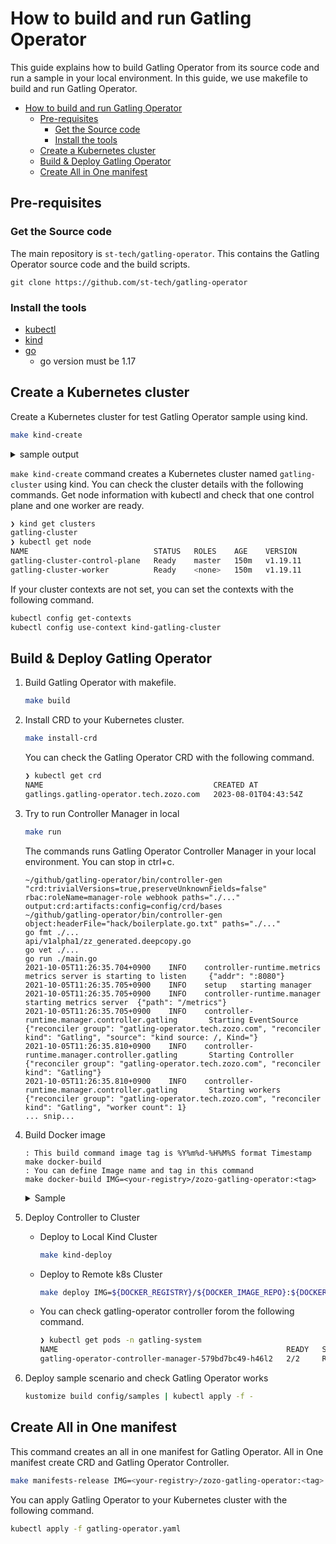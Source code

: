 # How to build and run Gatling Operator

This guide explains how to build Gatling Operator from its source code and run a sample in your local environment.
In this guide, we use makefile to build and run Gatling Operator.

- [How to build and run Gatling Operator](#how-to-build-and-run-gatling-operator)
  - [Pre-requisites](#pre-requisites)
    - [Get the Source code](#get-the-source-code)
    - [Install the tools](#install-the-tools)
  - [Create a Kubernetes cluster](#create-a-kubernetes-cluster)
  - [Build \& Deploy Gatling Operator](#build--deploy-gatling-operator)
  - [Create All in One manifest](#create-all-in-one-manifest)

## Pre-requisites

### Get the Source code

The main repository is `st-tech/gatling-operator`.
This contains the Gatling Operator source code and the build scripts.

```
git clone https://github.com/st-tech/gatling-operator
```

### Install the tools

- [kubectl](https://kubernetes.io/docs/tasks/tools/)
- [kind](https://kind.sigs.k8s.io/docs/user/quick-start/#installation)
- [go](https://go.dev/doc/install)
  - go version must be 1.17

## Create a Kubernetes cluster

Create a Kubernetes cluster for test Gatling Operator sample using kind.

```bash
make kind-create
```

<details>
<summary>sample output</summary>

```bash
❯ make kind-install

No kind clusters found.
Creating Cluster
kind create cluster --name "gatling-cluster" --image=kindest/node:v1.19.11 --config ~/github/gatling-operator/config/kind/cluster.yaml
Creating cluster "gatling-cluster" ...
 ✓ Ensuring node image (kindest/node:v1.19.11) 🖼
 ✓ Preparing nodes 📦 📦 📦 
 ✓ Writing configuration 📜
 ✓ Starting control-plane 🕹️
 ✓ Installing CNI 🔌
 ✓ Installing StorageClass 💾
 ✓ Joining worker nodes 🚜
Set kubectl context to "kind-gatling-cluster"
You can now use your cluster with:
 
kubectl cluster-info --context kind-gatling-cluster
```

</details>

`make kind-create` command creates a Kubernetes cluster named `gatling-cluster` using kind.
You can check the cluster details with the following commands.
Get node information with kubectl and check that one control plane and one worker are ready.

```bash
❯ kind get clusters
gatling-cluster
❯ kubectl get node
NAME                            STATUS   ROLES    AGE    VERSION
gatling-cluster-control-plane   Ready    master   150m   v1.19.11
gatling-cluster-worker          Ready    <none>   150m   v1.19.11
```

If your cluster contexts are not set, you can set the contexts with the following command.

```bash
kubectl config get-contexts
kubectl config use-context kind-gatling-cluster
```

## Build & Deploy Gatling Operator

1. Build Gatling Operator with makefile.

    ```bash
    make build
    ```

2. Install CRD to your Kubernetes cluster.

    ```bash
    make install-crd
    ```

    You can check the Gatling Operator CRD with the following command.

    ```bash
    ❯ kubectl get crd
    NAME                                      CREATED AT
    gatlings.gatling-operator.tech.zozo.com   2023-08-01T04:43:54Z
    ```

3. Try to run Controller Manager in local

    ```bash
    make run
    ```

    The commands runs Gatling Operator Controller Manager in your local environment. You can stop in ctrl+c.

    ```
    ~/github/gatling-operator/bin/controller-gen "crd:trivialVersions=true,preserveUnknownFields=false" rbac:roleName=manager-role webhook paths="./..." output:crd:artifacts:config=config/crd/bases
    ~/github/gatling-operator/bin/controller-gen object:headerFile="hack/boilerplate.go.txt" paths="./..."
    go fmt ./...
    api/v1alpha1/zz_generated.deepcopy.go
    go vet ./...
    go run ./main.go
    2021-10-05T11:26:35.704+0900    INFO    controller-runtime.metrics metrics server is starting to listen     {"addr": ":8080"}
    2021-10-05T11:26:35.705+0900    INFO    setup   starting manager
    2021-10-05T11:26:35.705+0900    INFO    controller-runtime.manager starting metrics server  {"path": "/metrics"}
    2021-10-05T11:26:35.705+0900    INFO    controller-runtime.manager.controller.gatling       Starting EventSource    {"reconciler group": "gatling-operator.tech.zozo.com", "reconciler kind": "Gatling", "source": "kind source: /, Kind="}
    2021-10-05T11:26:35.810+0900    INFO    controller-runtime.manager.controller.gatling       Starting Controller     {"reconciler group": "gatling-operator.tech.zozo.com", "reconciler kind": "Gatling"}
    2021-10-05T11:26:35.810+0900    INFO    controller-runtime.manager.controller.gatling       Starting workers        {"reconciler group": "gatling-operator.tech.zozo.com", "reconciler kind": "Gatling", "worker count": 1}
    ... snip...
    ```

4. Build Docker image

    ```
    : This build command image tag is %Y%m%d-%H%M%S format Timestamp
    make docker-build
    : You can define Image name and tag in this command
    make docker-build IMG=<your-registry>/zozo-gatling-operator:<tag>
    ```

    <details>
    <summary>Sample</summary>

    ```bash
    ❯ DOCKER_REGISTRY=1234567890.dkr.ecr.ap-northeast-1.amazonaws.com
    ❯ DOCKER_IMAGE_REPO=zozo-gatling-operator
    ❯ DOCKER_IMAGE_TAG=v0.0.1
    ❯ make docker-build IMG=${DOCKER_REGISTRY}/${DOCKER_IMAGE_REPO}:${DOCKER_IMAGE_TAG}
    ❯ docker images
    REPOSITORY                                                           TAG                 IMAGE ID       CREATED         SIZE
    1234567890.dkr.ecr.ap-northeast-1.amazonaws.com/zozo-gatling-operator   v0.0.1              c66287dc8dc4   3 hours ago     46.2MB
    ```

    </details>

5. Deploy Controller to Cluster

    - Deploy to Local Kind Cluster

        ```bash
        make kind-deploy
        ```

    - Deploy to Remote k8s Cluster

        ```bash
        make deploy IMG=${DOCKER_REGISTRY}/${DOCKER_IMAGE_REPO}:${DOCKER_IMAGE_TAG}
        ```

    - You can check gatling-operator controller forom the following command.

        ```bash
        ❯ kubectl get pods -n gatling-system
        NAME                                                   READY   STATUS    RESTARTS   AGE
        gatling-operator-controller-manager-579bd7bc49-h46l2   2/2     Running   0          31m
        ```

6. Deploy sample scenario and check Gatling Operator works

    ```bash
    kustomize build config/samples | kubectl apply -f -
    ```

## Create All in One manifest

This command creates an all in one manifest for Gatling Operator.
All in One manifest create CRD and Gatling Operator Controller.

```bash
make manifests-release IMG=<your-registry>/zozo-gatling-operator:<tag>
```

You can apply Gatling Operator to your Kubernetes cluster with the following command.

```bash
kubectl apply -f gatling-operator.yaml
```
